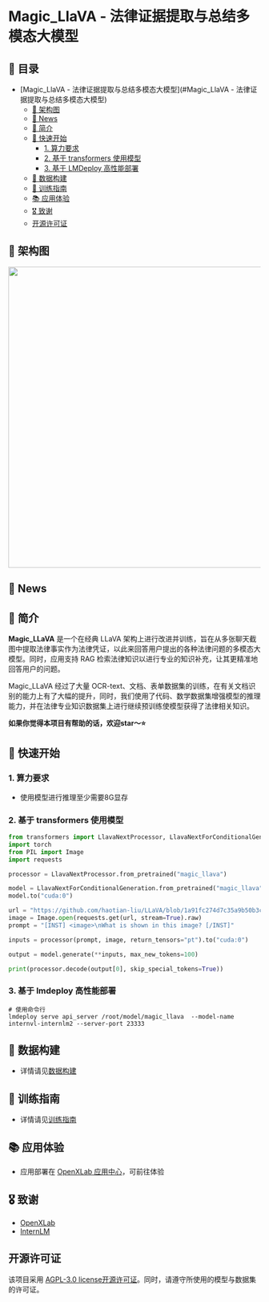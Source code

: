 # Magic_LlaVA - 法律证据提取与总结多模态大模型





## 📖 目录

- [Magic_LlaVA - 法律证据提取与总结多模态大模型](#Magic_LlaVA - 法律证据提取与总结多模态大模型)
  - [📄 架构图](#-架构图)
  - [🎉 News](#-News)
  - [📝 简介](#-简介)
  - [📌 快速开始](#-快速开始)
    - [1. 算力要求](#1-算力要求)
    - [2. 基于 transformers 使用模型](#2-基于-transformers-使用模型)
    - [3. 基于 LMDeploy 高性能部署](#3-基于-lmdeploy-高性能部署)
  - [📒 数据构建](#-数据构建)
  - [🔧 训练指南](#-训练指南)
  - [📚 应用体验](#-应用体验)
  - [🎖️ 致谢](#%EF%B8%8F-致谢)
  - [开源许可证](#开源许可证)



## 📄 架构图

<div align="center">
  <img src="../assets/magic_llava.png" width="600"/>
</div>



## 🎉 News



## 📝 简介

**Magic_LLaVA** 是一个在经典 LLaVA 架构上进行改进并训练，旨在从多张聊天截图中提取法律事实作为法律凭证，以此来回答用户提出的各种法律问题的多模态大模型。同时，应用支持 RAG 检索法律知识以进行专业的知识补充，让其更精准地回答用户的问题。

Magic_LLaVA 经过了大量 OCR-text、文档、表单数据集的训练，在有关文档识别的能力上有了大幅的提升，同时，我们使用了代码、数学数据集增强模型的推理能力，并在法律专业知识数据集上进行继续预训练使模型获得了法律相关知识。

**如果你觉得本项目有帮助的话，欢迎star～⭐**



## 📌 快速开始

### 1. 算力要求

- 使用模型进行推理至少需要8G显存



### 2. 基于 transformers 使用模型

```python
from transformers import LlavaNextProcessor, LlavaNextForConditionalGeneration
import torch
from PIL import Image
import requests

processor = LlavaNextProcessor.from_pretrained("magic_llava")

model = LlavaNextForConditionalGeneration.from_pretrained("magic_llava", torch_dtype=torch.float16, low_cpu_mem_usage=True) 
model.to("cuda:0")

url = "https://github.com/haotian-liu/LLaVA/blob/1a91fc274d7c35a9b50b3cb29c4247ae5837ce39/images/llava_v1_5_radar.jpg?raw=true"
image = Image.open(requests.get(url, stream=True).raw)
prompt = "[INST] <image>\nWhat is shown in this image? [/INST]"

inputs = processor(prompt, image, return_tensors="pt").to("cuda:0")

output = model.generate(**inputs, max_new_tokens=100)

print(processor.decode(output[0], skip_special_tokens=True))

```



### 3. 基于 lmdeploy 高性能部署

```shell
# 使用命令行
lmdeploy serve api_server /root/model/magic_llava  --model-name internvl-internlm2 --server-port 23333
```



## 📒 数据构建

- 详情请见[数据构建](./datasets/README.md)



## 🔧 训练指南

- 详情请见[训练指南](./train/README.md)



## 📚 应用体验

- 应用部署在 [OpenXLab 应用中心](https://openxlab.org.cn/apps/detail/Nobody-ML/Magic_LLaVA)，可前往体验



## 🎖️ 致谢

- [OpenXLab](https://openxlab.org.cn/home)
- [InternLM](https://github.com/InternLM/InternLM/tree/main)

## 开源许可证

该项目采用 [AGPL-3.0 license开源许可证](LICENSE)。同时，请遵守所使用的模型与数据集的许可证。
